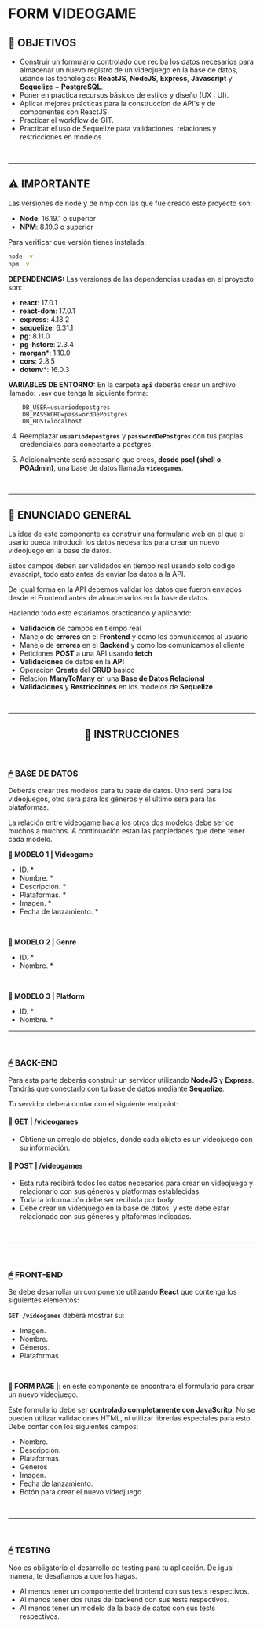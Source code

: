 # **FORM VIDEOGAME**

## **📌 OBJETIVOS**

-  Construir un formulario controlado que reciba los datos necesarios para almacenar un nuevo registro de un videojuego en la base de datos, usando las tecnologias: **ReactJS**, **NodeJS**, **Express**, **Javascript** y **Sequelize** + **PostgreSQL**.
-  Poner en práctica recursos básicos de estilos y diseño (UX : UI).
-  Aplicar mejores prácticas para la construccion de API's y de componentes con ReactJS.
-  Practicar el workflow de GIT.
-  Practicar el uso de Sequelize para validaciones, relaciones y restricciones en modelos

<br />

---

## **⚠️ IMPORTANTE**

Las versiones de node y de nmp con las que fue creado este proyecto son:

-  **Node**: 16.19.1 o superior
-  **NPM**: 8.19.3 o superior

Para verificar que versión tienes instalada:

```bash
node -v
npm -v
```

**DEPENDENCIAS:** Las versiones de las dependencias usadas en el proyecto son:

-  **react**: 17.0.1
-  **react-dom**: 17.0.1
-  **express**: 4.18.2
-  **sequelize**: 6.31.1
-  **pg**: 8.11.0
-  **pg-hstore**: 2.3.4
-  **morgan***: 1.10.0
-  **cors**: 2.8.5
-  **dotenv***: 16.0.3


**VARIABLES DE ENTORNO:** En la carpeta **`api`** deberás crear un archivo llamado: **`.env`** que tenga la siguiente forma:

   ```env
       DB_USER=usuariodepostgres
       DB_PASSWORD=passwordDePostgres
       DB_HOST=localhost
   ```

4. Reemplazar **`usuariodepostgres`** y **`passwordDePostgres`** con tus propias credenciales para conectarte a postgres.

5. Adicionalmente será necesario que crees, **desde psql (shell o PGAdmin)**, una base de datos llamada **`videogames`**.

<br />

---

## **📖 ENUNCIADO GENERAL**

La idea de este componente es construir una formulario web en el que el usario pueda introducir los datos necesarios para crear un nuevo videojuego en la base de datos. 

Estos campos deben ser validados en tiempo real usando solo codigo javascript, todo esto antes de enviar los datos a la API. 

De igual forma en la API debemos validar los datos que fueron enviados desde el Frontend antes de almacenarlos en la base de datos.

Haciendo todo esto estariamos practicando y aplicando:

-  **Validacion** de campos en tiempo real
-  Manejo de **errores** en el **Frontend** y como los comunicamos al usuario
-  Manejo de **errores** en el **Backend** y como los comunicamos al cliente
-  Peticiones **POST** a una API usando **fetch**
-  **Validaciones** de datos en la **API**
-  Operacion **Create** del **CRUD** basico
-  Relacion **ManyToMany** en una **Base de Datos Relacional**
-  **Validaciones** y **Restricciones** en los modelos de **Sequelize**

<br />

---

<div align="center">

## **📁 INSTRUCCIONES**

</div>

<br />

### **🖱 BASE DE DATOS**

Deberás crear tres modelos para tu base de datos. Uno será para los videojuegos, otro será para los géneros y el ultimo sera para las plataformas. 

La relación entre videogame hacia los otros dos modelos debe ser de muchos a muchos. A continuación estan las propiedades que debe tener cada modelo.

**📍 MODELO 1 | Videogame**

-  ID. \*
-  Nombre. \*
-  Descripción. \*
-  Plataformas. \*
-  Imagen. \*
-  Fecha de lanzamiento. \*

<br />

**📍 MODELO 2 | Genre**

-  ID. \*
-  Nombre. \*

<br />

**📍 MODELO 3 | Platform**
-  ID. \*
-  Nombre. \*

---

<br />

### **🖱 BACK-END**

Para esta parte deberás construir un servidor utilizando **NodeJS** y **Express**. Tendrás que conectarlo con tu base de datos mediante **Sequelize**.

Tu servidor deberá contar con el siguiente endpoint:

#### **📍 GET | /videogames**

-  Obtiene un arreglo de objetos, donde cada objeto es un videojuego con su información.

#### **📍 POST | /videogames**

-  Esta ruta recibirá todos los datos necesarios para crear un videojuego y relacionarlo con sus géneros y platformas establecidas.
-  Toda la información debe ser recibida por body.
-  Debe crear un videojuego en la base de datos, y este debe estar relacionado con sus géneros y pltaformas indicadas.

<br />

---

<br />

### **🖱 FRONT-END**

Se debe desarrollar un componente utilizando **React** que contenga los siguientes elementos:

**`GET /videogames`** deberá mostrar su:
   -  Imagen.
   -  Nombre.
   -  Géneros.
   -  Plataformas

<br />

**📍 FORM PAGE |**: en este componente se encontrará el formulario para crear un nuevo videojuego.

Este formulario debe ser **controlado completamente con JavaScritp**. No se pueden utilizar validaciones HTML, ni utilizar librerías especiales para esto. Debe contar con los siguientes campos:

-  Nombre.
-  Descripción.
-  Plataformas.
-  Generos
-  Imagen.
-  Fecha de lanzamiento.
-  Botón para crear el nuevo videojuego.

<br />

---

<br />

### **🖱 TESTING**

Noo es obligatorio el desarrollo de testing para tu aplicación. De igual manera, te desafiamos a que los hagas.

-  Al menos tener un componente del frontend con sus tests respectivos.
-  Al menos tener dos rutas del backend con sus tests respectivos.
-  Al menos tener un modelo de la base de datos con sus tests respectivos.

<br />


